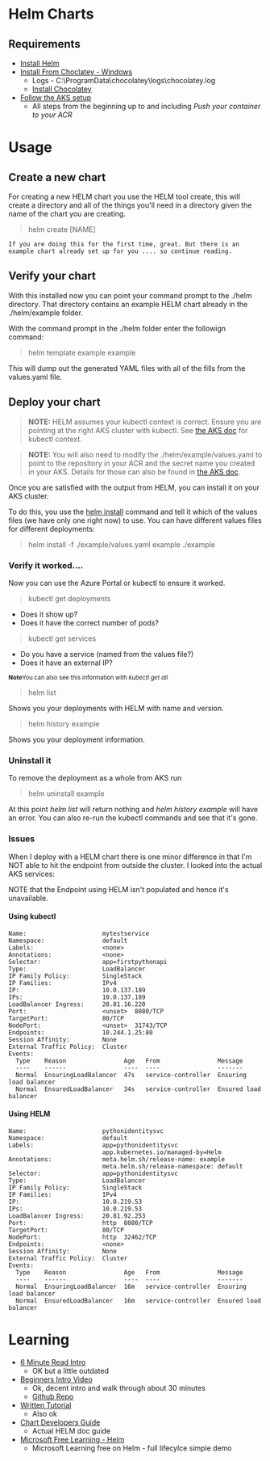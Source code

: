 # Helm Charts

## Requirements
- [Install Helm](https://helm.sh/docs/intro/install/)
- [Install From Choclatey - Windows](https://helm.sh/docs/intro/install/#from-chocolatey-windows)
    - Logs - C:\ProgramData\chocolatey\logs\chocolatey.log
    - [Install Chocolatey](https://chocolatey.org/install)
- [Follow the AKS setup](./AKS.md)
    - All steps from the beginning up to and including *Push your container to your ACR* 


# Usage

## Create a new chart
For creating a new HELM chart you use the HELM tool create, this will create a directory and all of the things you'll need in a directory given the name of the chart you are creating. 

> helm create [NAME]

```
If you are doing this for the first time, great. But there is an 
example chart already set up for you .... so continue reading.
```

## Verify your chart

With this installed now you can point your command prompt to the ./helm directory. That directory contains an example HELM chart already in the ./helm/example folder. 

With the command prompt in the ./helm folder enter the followign command:

> helm template example example

This will dump out the generated YAML files with all of the fills from the values.yaml file. 

## Deploy your chart

> <b>NOTE:</b> HELM assumes your kubectl context is correct. Ensure you are pointing at the right AKS cluster with kubectl. See [the AKS doc](./AKS.md) for kubectl context. 

> <b>NOTE:</b> You will also need to modify the ./helm/example/values.yaml to point to the repository in your ACR and the secret name you created in your AKS. Details for those can also be found in [the AKS doc](./AKS.md). 

Once you are satisfied with the output from HELM, you can install it on your AKS cluster. 

To do this, you use the [helm install](https://helm.sh/docs/helm/helm_install/) command and tell it which of the values files (we have only one right now) to use. You can have different values files for different deployments:

> helm install -f ./example/values.yaml example ./example

### Verify it worked....
Now you can use the Azure Portal or kubectl to ensure it worked. 

> kubectl get deployments

- Does it show up?
- Does it have the correct number of pods?

> kubectl get services

- Do you have a service (named from the values file?)
- Does it have an external IP? 

<sub><b>Note</b>You can also see this information with _kubectl get all_ </sub>

> helm list

Shows you your deployments with HELM with name and version.

> helm history example

Shows you your deployment information. 

### Uninstall it 
To remove the deployment as a whole from AKS run 

> helm uninstall example

At this point *helm list* will return nothing and *helm history example* will have an error. You can also re-run the kubectl commands and see that it's gone.  

### Issues
When I deploy with a HELM chart there is one minor difference in that I'm NOT able to hit the endpoint from outside the cluster. I looked into the actual AKS services:

NOTE that the Endpoint using HELM isn't populated and hence it's unavailable. 

#### Using kubectl

```text
Name:                     mytestservice
Namespace:                default
Labels:                   <none>
Annotations:              <none>
Selector:                 app=firstpythonapi
Type:                     LoadBalancer
IP Family Policy:         SingleStack
IP Families:              IPv4
IP:                       10.0.137.189
IPs:                      10.0.137.189
LoadBalancer Ingress:     20.81.16.220
Port:                     <unset>  8080/TCP
TargetPort:               80/TCP
NodePort:                 <unset>  31743/TCP
Endpoints:                10.244.1.25:80
Session Affinity:         None
External Traffic Policy:  Cluster
Events:
  Type    Reason                Age   From                Message
  ----    ------                ----  ----                -------
  Normal  EnsuringLoadBalancer  47s   service-controller  Ensuring load balancer
  Normal  EnsuredLoadBalancer   34s   service-controller  Ensured load balancer
```

#### Using HELM

```text
Name:                     pythonidentitysvc
Namespace:                default
Labels:                   app=pythonidentitysvc
                          app.kubernetes.io/managed-by=Helm
Annotations:              meta.helm.sh/release-name: example
                          meta.helm.sh/release-namespace: default
Selector:                 app=pythonidentitysvc
Type:                     LoadBalancer
IP Family Policy:         SingleStack
IP Families:              IPv4
IP:                       10.0.219.53
IPs:                      10.0.219.53
LoadBalancer Ingress:     20.81.92.253
Port:                     http  8080/TCP
TargetPort:               80/TCP
NodePort:                 http  32462/TCP
Endpoints:                <none>
Session Affinity:         None
External Traffic Policy:  Cluster
Events:
  Type    Reason                Age   From                Message
  ----    ------                ----  ----                -------
  Normal  EnsuringLoadBalancer  16m   service-controller  Ensuring load balancer
  Normal  EnsuredLoadBalancer   16m   service-controller  Ensured load balancer
```


# Learning
- [6 Minute Read Intro](https://medium.com/prodopsio/a-6-minute-introduction-to-helm-ab5949bf425)
    - OK but a little outdated
- [Beginners Intro Video](https://www.youtube.com/watch?v=5_J7RWLLVeQ)
    - Ok, decent intro and walk through about 30 minutes
    - [Github Repo](https://github.com/marcel-dempers/docker-development-youtube-series/tree/master/kubernetes)
- [Written Tutorial](https://www.freecodecamp.org/news/what-is-a-helm-chart-tutorial-for-kubernetes-beginners/amp/)
    - Also ok
- [Chart Developers Guide](https://helm.sh/docs/chart_template_guide/)
    - Actual HELM doc guide
- [Microsoft Free Learning - Helm](https://docs.microsoft.com/en-us/learn/modules/aks-app-package-management-using-helm/?WT.mc_id=containers-19838-ludossan)
    - Microsoft Learning free on Helm - full lifecylce simple demo